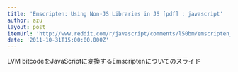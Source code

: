 ```yaml
---
title: 'Emscripten: Using Non-JS Libraries in JS [pdf] : javascript'
author: azu
layout: post
itemUrl: 'http://www.reddit.com/r/javascript/comments/l50bm/emscripten_using_nonjs_libraries_in_js_pdf/'
date: '2011-10-31T15:00:00.000Z'
---
```

LVM bitcodeをJavaScriptに変換するEmscriptenについてのスライド
